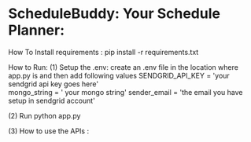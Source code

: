# ScheduleBuddy: Your Schedule Planner:
How To Install requirements :
 pip install -r requirements.txt

How to Run:
(1) Setup the .env:
   create an .env file in the location where app.py is and then add following values
   SENDGRID_API_KEY = 'your sendgrid api key goes here'\
   mongo_string = ' your mongo string'
   sender_email = 'the email you have setup in sendgrid account'

(2) Run python app.py

(3) How to use the APIs :